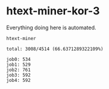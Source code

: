 # htext-miner-kor-3

Everything doing here is automated.

```
htext-miner

total: 3008/4514 (66.6371289322109%)

job0: 534
job1: 529
job2: 761
job3: 592
job4: 592
```
